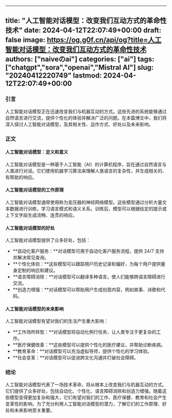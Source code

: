 
---
title: "人工智能对话模型：改变我们互动方式的革命性技术"
date: 2024-04-12T22:07:49+00:00
draft: false
image: https://og.g0f.cn/api/og?title=人工智能对话模型：改变我们互动方式的革命性技术
authors: ["naiveのai"]
categories: ["ai"]
tags: ["chatgpt","sora","openai","Mistral AI"]
slug: "20240412220749"
lastmod: 2024-04-12T22:07:49+00:00
---
### 引言

人工智能对话模型正在迅速改变我们与机器互动的方式。这些先进的系统能够通过自然语言进行交流，提供个性化的体验并解决广泛的问题。在本篇博文中，我们将深入探讨人工智能对话模型，及其相关性、运作方式、好处以及未来影响。

### 正文

#### 人工智能对话模型：定义和意义

人工智能对话模型是一种基于人工智能（AI）的计算机程序，旨在通过自然语言与人类进行对话。它们使用机器学习算法来理解人类语言的复杂性，并生成相关的、有帮助的响应。

#### 人工智能对话模型的工作原理

人工智能对话模型通常使用称为变压器的神经网络模型。这些模型通过分析大量文本数据进行训练，学习语言模式和语义关系。训练后，模型可以根据给定的提示或上下文字段生成流畅、连贯的响应。

#### 人工智能对话模型的好处

人工智能对话模型提供了众多好处，包括：

* **自动化客户服务：**对话模型可用于自动化客户服务流程，提供 24/7 支持并解决常见查询。
* **个性化体验：**这些模型可以跟踪用户历史记录和偏好，为每个用户提供量身定制的响应和建议。
* **语言障碍消除：**对话模型可以翻译多种语言，使人们能够跨语言障碍进行交流。
* **创造力增强：**对话模型可以帮助用户生成创意内容，例如故事、诗歌和代码。

#### 人工智能对话模型的未来影响

人工智能对话模型有望对我们的生活产生重大影响：

* **工作场所转型：**对话模型将自动化例行任务，让人类专注于更复杂的工作。
* **医疗保健改善：**这些模型可以提供个性化的医疗建议，并帮助诊断疾病。
* **教育革命：**对话模型可以充当虚拟导师，提供个性化的学习体验。
* **社会变革：**对话模型可以促进跨文化沟通并打破社会障碍。

### 结论

人工智能对话模型代表了一场技术革命，将从根本上改变我们与机器互动的方式。它们提供了众多好处，包括自动化、个性化、语言障碍消除和创造力增强。随着这些模型变得更加复杂和强大，它们有望对我们的工作、医疗保健、教育和社会产生变革性的影响。为了充分利用人工智能对话模型的潜力，了解它们的工作原理、好处和未来影响至关重要。
